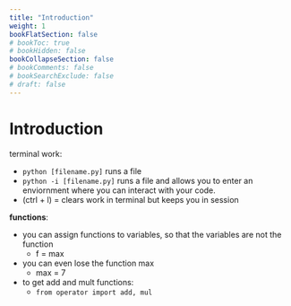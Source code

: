 ```yaml
---
title: "Introduction"
weight: 1
bookFlatSection: false
# bookToc: true
# bookHidden: false
bookCollapseSection: false
# bookComments: false
# bookSearchExclude: false
# draft: false
---
```

# Introduction

terminal work:  
 - `python [filename.py]` runs a file
 - `python -i [filename.py]` runs a file and allows you to enter an enviornment where you can interact with your code.
 - (ctrl + l) = clears work in terminal but keeps you in session

**functions**:
 - you can assign functions to variables, so that the variables are not the function
   - f = max
 - you can even lose the function max
   - max = 7
 - to get add and mult functions:
   - `from operator import add, mul`


